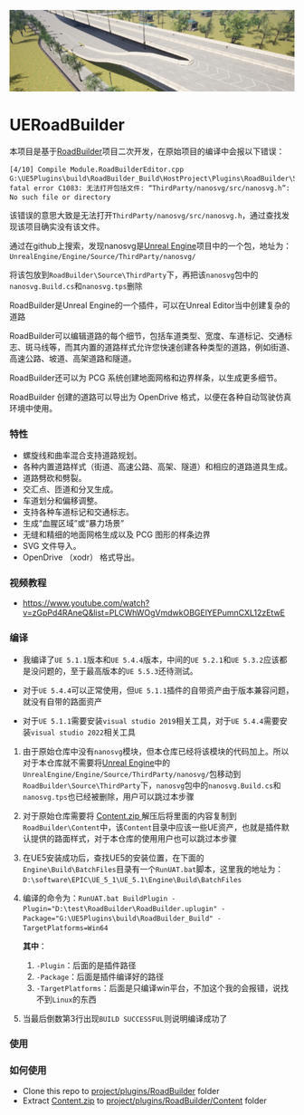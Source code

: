 ![](./Snapshot.png)

  # UERoadBuilder

  本项目是基于[RoadBuilder](https://github.com/fullike/RoadBuilder)项目二次开发，在原始项目的编译中会报以下错误：

  ```shell
  [4/10] Compile Module.RoadBuilderEditor.cpp
  G:\UE5Plugins\build\RoadBuilder_Build\HostProject\Plugins\RoadBuilder\Source\RoadBuilderEditor\Private\EditorExtensions.cpp(27): fatal error C1083: 无法打开包括文件: “ThirdParty/nanosvg/src/nanosvg.h”: No such file or directory
  ```

  该错误的意思大致是无法打开`ThirdParty/nanosvg/src/nanosvg.h`，通过查找发现该项目确实没有该文件。

  通过在github上搜索，发现nanosvg是[Unreal Engine](https://github.com/chenyong2github/UnrealEngine)项目中的一个包，地址为：`UnrealEngine/Engine/Source/ThirdParty/nanosvg/`

  将该包放到`RoadBuilder\Source\ThirdParty`下，再把该`nanosvg`包中的`nanosvg.Build.cs`和`nanosvg.tps`删除

  

  RoadBuilder是Unreal Engine的一个插件，可以在Unreal Editor当中创建复杂的道路

  RoadBuilder可以编辑道路的每个细节，包括车道类型、宽度、车道标记、交通标志、斑马线等，而其内置的道路样式允许您快速创建各种类型的道路，例如街道、高速公路、坡道、高架道路和隧道。

  RoadBuilder还可以为 PCG 系统创建地面网格和边界样条，以生成更多细节。

  RoadBuilder 创建的道路可以导出为 OpenDrive 格式，以便在各种自动驾驶仿真环境中使用。

  ### 特性

  - 螺旋线和曲率混合支持道路规划。
  - 各种内置道路样式（街道、高速公路、高架、隧道）和相应的道路道具生成。
  - 道路劈砍和劈裂。
  - 交汇点、匝道和分叉生成。
  - 车道划分和偏移调整。
  - 支持各种车道标记和交通标志。
  - 生成“血腥区域”或“暴力场景”
  - 无缝和精细的地面网格生成以及 PCG 图形的样条边界
  - SVG 文件导入。
  - OpenDrive （xodr） 格式导出。

  ### 视频教程

  - https://www.youtube.com/watch?v=zGpPd4RAneQ&list=PLCWhWOgVmdwkOBGElYEPumnCXL12zEtwE

  ### 编译

  * 我编译了`UE 5.1.1`版本和`UE 5.4.4`版本，中间的`UE 5.2.1`和`UE 5.3.2`应该都是没问题的，至于最高版本的`UE 5.5.3`还待测试。

  * 对于`UE 5.4.4`可以正常使用，但`UE 5.1.1`插件的自带资产由于版本兼容问题，就没有自带的路面资产

  * 对于`UE 5.1.1`需要安装`visual studio 2019`相关工具，对于`UE 5.4.4`需要安装`visual studio 2022`相关工具
  
  1. 由于原始仓库中没有`nanosvg`模块，但本仓库已经将该模块的代码加上。所以对于本仓库就不需要将[Unreal Engine](https://github.com/chenyong2github/UnrealEngine)中的`UnrealEngine/Engine/Source/ThirdParty/nanosvg/`包移动到`RoadBuilder\Source\ThirdParty`下，`nanosvg`包中的`nanosvg.Build.cs`和`nanosvg.tps`也已经被删除，用户可以跳过本步骤
  2. 对于原始仓库需要将 [Content.zip ](https://drive.google.com/file/d/1Es8YJwpEvMFxoh7SPojt0weMluLXaYZE/view?usp=sharing)解压后将里面的内容复制到`RoadBuilder\Content`中，该`Content`目录中应该一些UE资产，也就是插件默认提供的路面样式，对于本仓库的使用用户也可以跳过本步骤
  3. 在UE5安装成功后，查找UE5的安装位置，在下面的`Engine\Build\BatchFiles`目录有一个`RunUAT.bat`脚本，这里我的地址为：`D:\software\EPIC\UE_5_1\UE_5.1\Engine\Build\BatchFiles`
  4. 编译的命令为：`RunUAT.bat BuildPlugin -Plugin="D:\test\RoadBuilder\RoadBuilder.uplugin" -Package="G:\UE5Plugins\build\RoadBuilder_Build" -TargetPlatforms=Win64`
  
     **其中**：
  
     1. `-Plugin`：后面的是插件路径
     2. `-Package`：后面是插件编译好的路径
     3. `-TargetPlatforms`：后面是只编译win平台，不加这个我的会报错，说找不到`Linux`的东西
   5. 当最后倒数第3行出现`BUILD SUCCESSFUL`则说明编译成功了

  ### 使用

  ### 如何使用
  
  - Clone this repo to <u>project/plugins/RoadBuilder</u> folder
  - Extract [Content.zip](https://drive.google.com/file/d/1Es8YJwpEvMFxoh7SPojt0weMluLXaYZE/view?usp=sharing) to <u>project/plugins/RoadBuilder/Content</u> folder
